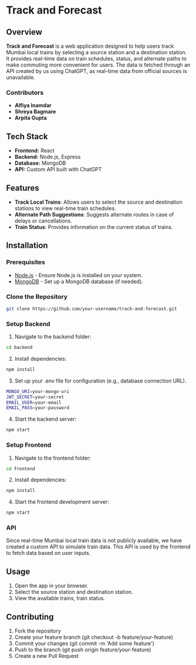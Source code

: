 # Track and Forecast

## Overview

**Track and Forecast** is a web application designed to help users track Mumbai local trains by selecting a source station and a destination station. It provides real-time data on train schedules, status, and alternate paths to make commuting more convenient for users. The data is fetched through an API created by us using ChatGPT, as real-time data from official sources is unavailable.

### Contributors
- **Alfiya Inamdar**
- **Shreya Bagmare**
- **Arpita Gupta**

## Tech Stack

- **Frontend:** React
- **Backend:** Node.js, Express
- **Database:** MongoDB 
- **API:** Custom API built with ChatGPT

## Features

- **Track Local Trains**: Allows users to select the source and destination stations to view real-time train schedules.
- **Alternate Path Suggestions**: Suggests alternate routes in case of delays or cancellations.
- **Train Status**: Provides information on the current status of trains.

## Installation

### Prerequisites

- [Node.js](https://nodejs.org/) - Ensure Node.js is installed on your system.
- [MongoDB](https://www.mongodb.com/) - Set up a MongoDB database (if needed).

### Clone the Repository

```bash
git clone https://github.com/your-username/track-and-forecast.git
```

### Setup Backend
1. Navigate to the backend folder:

```bash
cd backend
```
2. Install dependencies:
```bash
npm install
```
3. Set up your .env file for configuration (e.g., database connection URL).
```bash
MONGO_URI=your-mongo-uri
JWT_SECRET=your-secret
EMAIL_USER=your-email
EMAIL_PASS=your-password
```
4. Start the backend server:
```bash
npm start
```

### Setup Frontend

1. Navigate to the frontend folder:
```bash
cd frontend
```
2. Install dependencies:
```bash
npm install
```
4. Start the frontend development server:
```bash
npm start
```

### API
Since real-time Mumbai local train data is not publicly available, we have created a custom API to simulate train data. This API is used by the frontend to fetch data based on user inputs.

## Usage
1. Open the app in your browser.
2. Select the source station and destination station.
3. View the available trains, train status.

## Contributing

1. Fork the repository
2. Create your feature branch (git checkout -b feature/your-feature)
3. Commit your changes (git commit -m 'Add some feature')
4. Push to the branch (git push origin feature/your-feature)
5. Create a new Pull Request
